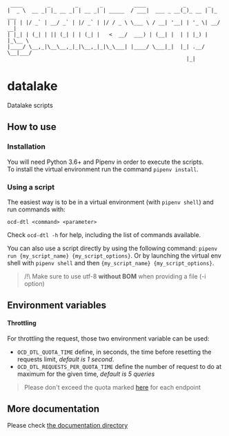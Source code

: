 
     ____        _        _       _          ____            _       _ 
    |  _ \  __ _| |_ __ _| | __ _| | _____  / ___|  ___ _ __(_)_ __ | |_ ___
    | | | |/ _` | __/ _` | |/ _` | |/ / _ \ \___ \ / __| '__| | '_ \| __/ __|
    | |_| | (_| | || (_| | | (_| |   <  __/  ___) | (__| |  | | |_) | |_\__ \
    |____/ \__,_|\__\__,_|_|\__,_|_|\_\___| |____/ \___|_|  |_| .__/ \__|___/
                                                              |_|


# datalake
Datalake scripts

## How to use

### Installation

You will need Python 3.6+ and Pipenv in order to execute the scripts.  
To install the virtual environment run the command `pipenv install`.

### Using a script

The easiest way is to be in a virtual environment (with `pipenv shell`) and run commands with:
```shell script
ocd-dtl <command> <parameter>
```
Check `ocd-dtl -h` for help, including the list of commands available.

You can also use a script directly by using the following command: `pipenv run {my_script_name} {my_script_options}`.
Or by launching the virtual env shell with `pipenv shell` and then `{my_script_name} {my_script_options}`.

> /!\ Make sure to use utf-8 **without BOM** when providing a file (-i option)

## Environment variables

#### Throttling
For throttling the request, those two environment variable can be used:  
* `OCD_DTL_QUOTA_TIME` define, in seconds, the time before resetting the requests limit, *default is 1 second*.   
* `OCD_DTL_REQUESTS_PER_QUOTA_TIME` define the number of request to do at maximum for the given time,  *default is 5 queries*

> Please don't exceed the quota marked [here](https://datalake.cert.orangecyberdefense.com/api/v1/docs/) for each endpoint

## More documentation

Please check [the documentation directory](docs)